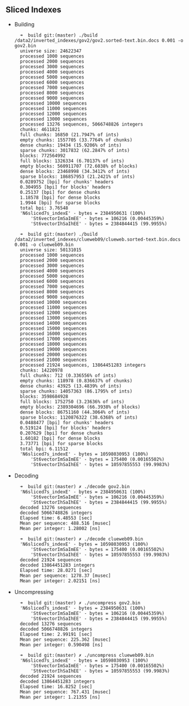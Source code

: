Sliced Indexes
--------------

- Building
	
		➜  build git:(master) ./build /data2/inverted_indexes/gov2/gov2.sorted-text.bin.docs 0.001 -o gov2.bin                                                                            
		universe size: 24622347                                                                                                                                                           
		processed 1000 sequences
		processed 2000 sequences
		processed 3000 sequences
		processed 4000 sequences
		processed 5000 sequences
		processed 6000 sequences
		processed 7000 sequences
		processed 8000 sequences
		processed 9000 sequences
		processed 10000 sequences
		processed 11000 sequences
		processed 12000 sequences
		processed 13000 sequences
		processed 13276 sequences, 5066748826 integers
		chunks: 4611821
		full chunks: 16850 (21.7947% of ints)
		empty chunks: 1557705 (33.7764% of chunks)
		dense chunks: 19434 (15.9206% of ints)
		sparse chunks: 3017832 (62.2847% of ints)
		blocks: 772564992
		full blocks: 1326334 (6.70137% of ints)
		empty blocks: 560911707 (72.6038% of blocks)
		dense blocks: 23468998 (34.3412% of ints)
		sparse blocks: 186857953 (21.2421% of ints)
		0.0289752 [bpi] for chunks' headers
		0.304955 [bpi] for blocks' headers
		0.25137 [bpi] for dense chunks
		1.18578 [bpi] for dense blocks
		1.9944 [bpi] for sparse blocks
		total bpi: 3.76548
		'N6sliced7s_indexE' - bytes = 2384950631 (100%)
		    'St6vectorImSaImEE' - bytes = 106216 (0.00445359%)
		    'St6vectorIhSaIhEE' - bytes = 2384844415 (99.9955%)

		➜  build git:(master) ./build /data2/inverted_indexes/clueweb09/clueweb.sorted-text.bin.docs 0.001 -o clueweb09.bin 
		universe size: 50131015
		processed 1000 sequences
		processed 2000 sequences
		processed 3000 sequences
		processed 4000 sequences
		processed 5000 sequences
		processed 6000 sequences
		processed 7000 sequences
		processed 8000 sequences
		processed 9000 sequences
		processed 10000 sequences
		processed 11000 sequences
		processed 12000 sequences
		processed 13000 sequences
		processed 14000 sequences
		processed 15000 sequences
		processed 16000 sequences
		processed 17000 sequences
		processed 18000 sequences
		processed 19000 sequences
		processed 20000 sequences
		processed 21000 sequences
		processed 21924 sequences, 13864451283 integers
		chunks: 14220978
		full chunks: 712 (0.336556% of ints)
		empty chunks: 118978 (0.836637% of chunks)
		dense chunks: 43925 (13.4839% of ints)
		sparse chunks: 14057363 (86.1795% of ints)
		blocks: 3598684928
		full blocks: 1752750 (3.23636% of ints)
		empty blocks: 2389304696 (66.3938% of blocks)
		dense blocks: 86751160 (44.3064% of ints)
		sparse blocks: 1120876322 (38.6368% of ints)
		0.0488477 [bpi] for chunks' headers
		0.519124 [bpi] for blocks' headers
		0.207629 [bpi] for dense chunks
		1.60182 [bpi] for dense blocks
		3.73771 [bpi] for sparse blocks
		total bpi: 6.11512
		'N6sliced7s_indexE' - bytes = 10598030953 (100%)
		    'St6vectorImSaImEE' - bytes = 175400 (0.00165502%)
		    'St6vectorIhSaIhEE' - bytes = 10597855553 (99.9983%)
    
- Decoding

		➜  build git:(master) ✗ ./decode gov2.bin
		'N6sliced7s_indexE' - bytes = 2384950631 (100%)
		    'St6vectorImSaImEE' - bytes = 106216 (0.00445359%)
		    'St6vectorIhSaIhEE' - bytes = 2384844415 (99.9955%)
		decoded 13276 sequences
		decoded 5066748826 integers
		Elapsed time: 6.48553 [sec]
		Mean per sequence: 488.516 [musec]
		Mean per integer: 1.28002 [ns]

		➜  build git:(master) ✗ ./decode clueweb09.bin 
		'N6sliced7s_indexE' - bytes = 10598030953 (100%)
		    'St6vectorImSaImEE' - bytes = 175400 (0.00165502%)
		    'St6vectorIhSaIhEE' - bytes = 10597855553 (99.9983%)
		decoded 21924 sequences
		decoded 13864451283 integers
		Elapsed time: 28.0271 [sec]
		Mean per sequence: 1278.37 [musec]
		Mean per integer: 2.02151 [ns]
		
- Uncompressing

		➜  build git:(master) ✗ ./uncompress gov2.bin
		'N6sliced7s_indexE' - bytes = 2384950631 (100%)
		    'St6vectorImSaImEE' - bytes = 106216 (0.00445359%)
		    'St6vectorIhSaIhEE' - bytes = 2384844415 (99.9955%)
		decoded 13276 sequences
		decoded 5066748826 integers
		Elapsed time: 2.99191 [sec]
		Mean per sequence: 225.362 [musec]
		Mean per integer: 0.590498 [ns]
		
		➜  build git:(master) ✗ ./uncompress clueweb09.bin 
		'N6sliced7s_indexE' - bytes = 10598030953 (100%)
		    'St6vectorImSaImEE' - bytes = 175400 (0.00165502%)
		    'St6vectorIhSaIhEE' - bytes = 10597855553 (99.9983%)
		decoded 21924 sequences
		decoded 13864451283 integers
		Elapsed time: 16.8252 [sec]
		Mean per sequence: 767.431 [musec]
		Mean per integer: 1.21355 [ns]